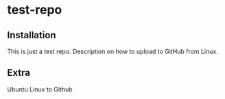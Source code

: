 test-repo
=====
 
Installation
-------------
 
This is just a test repo. Description on how to upload to GitHub from Linux.
 
Extra
------------
 
Ubuntu Linux to Github

